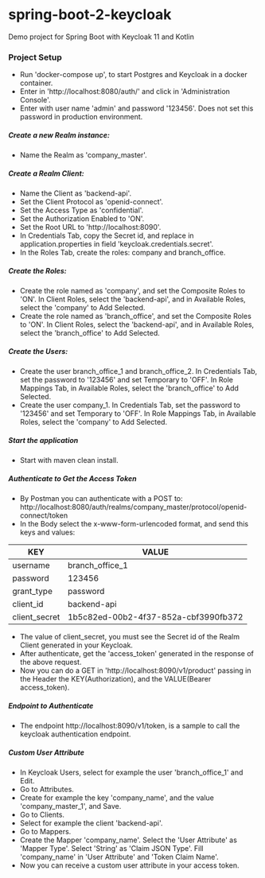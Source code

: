 # spring-boot-2-keycloak
Demo project for Spring Boot with Keycloak 11 and Kotlin

### Project Setup

- Run 'docker-compose up', to start Postgres and Keycloak in a docker container.
- Enter in 'http://localhost:8080/auth/' and click in 'Administration Console'.
- Enter with user name 'admin' and password '123456'. Does not set this password in production environment.

##### Create a new Realm instance:
- Name the Realm as 'company_master'.

##### Create a Realm Client:
- Name the Client as 'backend-api'.
- Set the Client Protocol as 'openid-connect'.
- Set the Access Type as 'confidential'.
- Set the Authorization Enabled to 'ON'.
- Set the Root URL to 'http://localhost:8090'.
- In Credentials Tab, copy the Secret id, and replace in application.properties in field 'keycloak.credentials.secret'.
- In the Roles Tab, create the roles: company and branch_office.

##### Create the Roles:
- Create the role named as 'company', and set the Composite Roles to 'ON'. In Client Roles, select the 'backend-api', and in Available Roles, select the 'company' to Add Selected.
- Create the role named as 'branch_office', and set the Composite Roles to 'ON'. In Client Roles, select the 'backend-api', and in Available Roles, select the 'branch_office' to Add Selected.

##### Create the Users:
- Create the user branch_office_1 and branch_office_2. In Credentials Tab, set the password to '123456' and set Temporary to 'OFF'. In Role Mappings Tab, in Available Roles, select the 'branch_office' to Add Selected.
- Create the user company_1. In Credentials Tab, set the password to '123456' and set Temporary to 'OFF'. In Role Mappings Tab, in Available Roles, select the 'company' to Add Selected.

##### Start the application
- Start with maven clean install.

##### Authenticate to Get the Access Token
- By Postman you can authenticate with a POST to: http://localhost:8080/auth/realms/company_master/protocol/openid-connect/token
- In the Body select the x-www-form-urlencoded format, and send this keys and values:

| KEY           | VALUE                                |
| ------------- | ------------------------------------ |
| username      | branch_office_1                      |
| password      | 123456                               |
| grant_type    | password                             |
| client_id     | backend-api                          |
| client_secret | 1b5c82ed-00b2-4f37-852a-cbf3990fb372 |

- The value of client_secret, you must see the Secret id of the Realm Client generated in your Keycloak.
- After authenticate, get the 'access_token' generated in the response of the above request.
- Now you can do a GET in 'http://localhost:8090/v1/product' passing in the Header the KEY(Authorization), and the VALUE(Bearer access_token).

##### Endpoint to Authenticate
- The endpoint http://localhost:8090/v1/token, is a sample to call the keycloak authentication endpoint.

##### Custom User Attribute
- In Keycloak Users, select for example the user 'branch_office_1' and Edit.
- Go to Attributes.
- Create for example the key 'company_name', and the value 'company_master_1', and Save.
- Go to Clients.
- Select for example the client 'backend-api'.
- Go to Mappers.
- Create the Mapper 'company_name'. Select the 'User Attribute' as 'Mapper Type'. Select 'String' as 'Claim JSON Type'. Fill 'company_name' in 'User Attribute' and 'Token Claim Name'.
- Now you can receive a custom user attribute in your access token.

